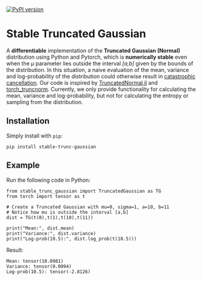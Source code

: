 [![PyPI version](https://badge.fury.io/py/stable-trunc-gaussian.svg)](https://badge.fury.io/py/stable-trunc-gaussian)

# Stable Truncated Gaussian
A **differentiable** implementation of the **Truncated Gaussian (Normal)** distribution using Python and Pytorch, which is **numerically stable** even when the *μ* parameter lies outside the interval *\[a,b\]* given by the bounds of the distribution. In this situation, a naive evaluation of the mean, variance and log-probability of the distribution could otherwise result in [catastrophic cancellation](https://en.wikipedia.org/wiki/Catastrophic_cancellation). Our code is inspired by [TruncatedNormal.jl](https://github.com/cossio/TruncatedNormal.jl) and [torch_truncnorm](https://github.com/toshas/torch_truncnorm). Currently, we only provide functionality for calculating the mean, variance and log-probability, but not for calculating the entropy or sampling from the distribution.

## Installation

Simply install with `pip`:

    pip install stable-trunc-gaussian

## Example

Run the following code in Python:

    from stable_trunc_gaussian import TruncatedGaussian as TG
    from torch import tensor as t
    
    # Create a Truncated Gaussian with mu=0, sigma=1, a=10, b=11
    # Notice how mu is outside the interval [a,b]
    dist = TG(t(0),t(1),t(10),t(11))
    
    print("Mean:", dist.mean)
    print("Variance:", dist.variance)
    print("Log-prob(10.5):", dist.log_prob(t(10.5)))
    
Result:

    Mean: tensor(10.0981)
    Variance: tensor(0.0094)
    Log-prob(10.5): tensor(-2.8126)
    
